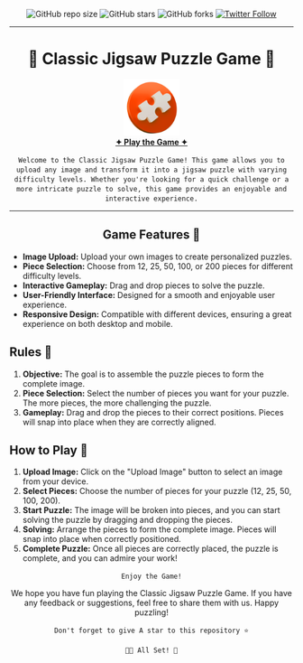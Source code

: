 <div align="center">  
                                                                                           
![GitHub repo size](https://img.shields.io/github/repo-size/codeaashu/Jigsaw-Puzzle-Game)
  ![GitHub stars](https://img.shields.io/github/stars/codeaashu/Jigsaw-Puzzle-Game?style=social) 
  ![GitHub forks](https://img.shields.io/github/forks/codeaashu/Jigsaw-Puzzle-Game?style=social)
[![Twitter Follow](https://img.shields.io/twitter/follow/warrior_aashuu?style=social)](https://twitter.com/intent/follow?screen_name=warrior_aashuu)

<hr>
  <h1 align="center">🧩 Classic Jigsaw Puzzle Game 🧩</h1>
  <img src="./LOGO.png" width="100px" />
  <br><a href="https://jigsaw-puzzle-game.vercel.app/"><strong>✦ Play the Game ✦</strong></a>
  
  ` Welcome to the Classic Jigsaw Puzzle Game! This game allows you to upload any image and transform it into a jigsaw puzzle with varying difficulty levels. Whether you're looking for a quick challenge or a more intricate puzzle to solve, this game provides an enjoyable and interactive experience. `<hr></div>

<h2 align="center">Game Features 🌟</h4>

- **Image Upload:** Upload your own images to create personalized puzzles.
- **Piece Selection:** Choose from 12, 25, 50, 100, or 200 pieces for different difficulty levels.
- **Interactive Gameplay:** Drag and drop pieces to solve the puzzle.
- **User-Friendly Interface:** Designed for a smooth and enjoyable user experience.
- **Responsive Design:** Compatible with different devices, ensuring a great experience on both desktop and mobile.

## Rules 🚨

1. **Objective:** The goal is to assemble the puzzle pieces to form the complete image.
2. **Piece Selection:** Select the number of pieces you want for your puzzle. The more pieces, the more challenging the puzzle.
3. **Gameplay:** Drag and drop the pieces to their correct positions. Pieces will snap into place when they are correctly aligned.

## How to Play 🧩

1. **Upload Image:** Click on the "Upload Image" button to select an image from your device.
2. **Select Pieces:** Choose the number of pieces for your puzzle (12, 25, 50, 100, 200).
3. **Start Puzzle:** The image will be broken into pieces, and you can start solving the puzzle by dragging and dropping the pieces.
4. **Solving:** Arrange the pieces to form the complete image. Pieces will snap into place when correctly positioned.
5. **Complete Puzzle:** Once all pieces are correctly placed, the puzzle is complete, and you can admire your work!

<div align="center">

` Enjoy the Game! `

We hope you have fun playing the Classic Jigsaw Puzzle Game. If you have any feedback or suggestions, feel free to share them with us. Happy puzzling!

`Don't forget to give A star to this repository ⭐`


`👍🏻 All Set! 💌`

</div>
